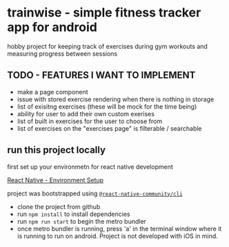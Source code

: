 # trainwise - simple fitness tracker app for android

hobby project for keeping track of exercises during gym workouts and measuring progress between sessions

## TODO - FEATURES I WANT TO IMPLEMENT

- make a page component
- issue with stored exercise rendering when there is nothing in storage
- list of exisitng exercises (these will be mock for the time being)
- ability for user to add their own custom exerises
- list of built in exercises for the user to choose from
- list of exercises on the "exercises page" is filterable / searchable

## run this project locally

first set up your environmetn for react native development

[React Native - Environment Setup](https://reactnative.dev/docs/environment-setup)

project was bootstrapped using [`@react-native-community/cli`](https://github.com/react-native-community/cli)

- clone the project from github
- run `npm install` to install dependencies
- run `npm run start` to begin the metro bundler
- once metro bundler is running, press 'a' in the terminal window where it is running to run on android. Project is not developed with iOS in mind.
